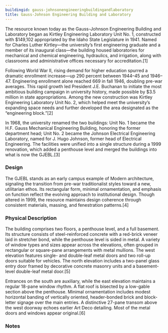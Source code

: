 ```yaml
---
buildingid: gauss-johnsonengineeringbuildingandlaboratory
title: Gauss-Johnson Engineering Building and Laboratory
---
```


The resource known today as the Gauss-Johnson Engineering Building and Laboratory began as Kirtley Engineering Laboratory Unit No. 1, constructed with $149,102 appropriated by the Idaho State Legislature in 1941. Named for Charles Luther Kirtley—the university’s first engineering graduate and a member of its inaugural class—the building housed laboratories for mechanical and chemical engineering, hydraulics, and irrigation, along with classrooms and administrative offices necessary for accreditation.[1]

Following World War II, rising demand for higher education spurred a dramatic enrollment increase—up 290 percent between 1944–45 and 1946–47. Engineering enrollment alone reached 669 in fall 1946, doubling pre-war averages. This rapid growth led President J.E. Buchanan to initiate the most ambitious building campaign in university history, made possible by $3.5 million in state appropriations. Among the new construction was Kirtley Engineering Laboratory Unit No. 2, which helped meet the university’s expanding space needs and further developed the area designated as the “engineering block.”[2]

In 1968, the university renamed the two buildings: Unit No. 1 became the H.F. Gauss Mechanical Engineering Building, honoring the former department head; Unit No. 2 became the Johnson Electrical Engineering Laboratory, named for J. Hugo Johnson, former head of Electrical Engineering. The facilities were unified into a single structure during a 1999 renovation, which added a penthouse level and merged the buildings into what is now the GJEBL.[3]

### Design
The GJEBL stands as an early campus example of Modern architecture, signaling the transition from pre-war traditionalist styles toward a new, utilitarian ethos. Its rectangular form, minimal ornamentation, and emphasis on function reflect the evolving approach to institutional design. Though altered in 1999, the resource maintains design coherence through consistent materials, massing, and fenestration patterns.[4]

### Physical Description
The building comprises two floors, a penthouse level, and a full basement. Its structure consists of steel-reinforced concrete with a red-brick veneer laid in stretcher bond, while the penthouse level is sided in metal. A variety of window types and sizes appear across the elevations, often grouped in rectangular or square-pane arrangements with metal mullions. The west elevation features single- and double-leaf metal doors and two roll-up doors suitable for vehicles. The north elevation includes a two-panel glass entry door framed by decorative concrete masonry units and a basement-level double-leaf metal door.[5]

Entrances on the south are auxiliary, while the east elevation maintains a regular 18-pane window rhythm. A flat roof is bisected by a low-gable section above the penthouse. Minimal ornamentation includes modest horizontal banding of vertically oriented, header-bonded brick and block-letter signage over the main entries. A distinctive 27-pane transom above the west doorway echoes earlier Art Deco detailing. Most of the metal doors and windows appear original.[6]  

### Notes  

[^1]:  Nathan J. Moody, “National Register of Historic Places—Registration Form: The University of Idaho Historic District,” initial submission to Idaho SHPO, unpublished, University of Idaho, Moscow, Idaho, May 7, 2025, 33, 34.  
[^2]: Ibid.  
[^3]: Ibid.  
[^4]: Ibid.  
[^5]: Ibid.  
[^6]: Ibid. 

